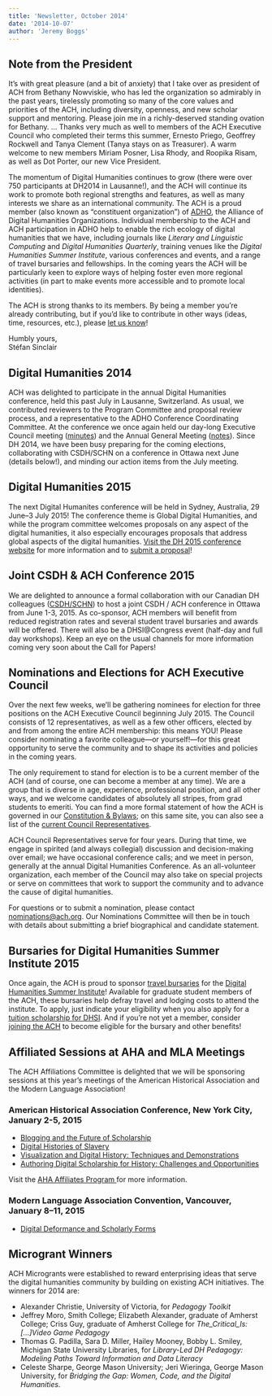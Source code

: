 ```yaml
---
title: 'Newsletter, October 2014'
date: '2014-10-07'
author: 'Jeremy Boggs'
---
```

Note from the President
-----------------------

It’s with great pleasure (and a bit of anxiety) that I take over as president of ACH from Bethany Nowviskie, who has led the organization so admirably in the past years, tirelessly promoting so many of the core values and priorities of the ACH, including diversity, openness, and new scholar support and mentoring. Please join me in a richly-deserved standing ovation for Bethany. … Thanks very much as well to members of the ACH Executive Council who completed their terms this summer, Ernesto Priego, Geoffrey Rockwell and Tanya Clement (Tanya stays on as Treasurer). A warm welcome to new members Miriam Posner, Lisa Rhody, and Roopika Risam, as well as Dot Porter, our new Vice President.

The momentum of Digital Humanities continues to grow (there were over 750 participants at DH2014 in Lausanne!), and the ACH will continue its work to promote both regional strengths and features, as well as many interests we share as an international community. The ACH is a proud member (also known as “constituent organization”) of [ADHO](http://adho.org), the Alliance of Digital Humanities Organizations. Individual membership to the ACH and ACH participation in ADHO help to enable the rich ecology of digital humanities that we have, including journals like *Literary and Linguistic Computing* and *Digital Humanities Quarterly*, training venues like the *Digital Humanities Summer Institute*, various conferences and events, and a range of travel bursaries and fellowships. In the coming years the ACH will be particularly keen to explore ways of helping foster even more regional activities (in part to make events more accessible and to promote local identities).

The ACH is strong thanks to its members. By being a member you’re already contributing, but if you’d like to contribute in other ways (ideas, time, resources, etc.), please [let us know](mailto:secretary@ach.org)!

Humbly yours,  
Stéfan Sinclair

Digital Humanities 2014
-----------------------

ACH was delighted to participate in the annual Digital Humanities conference, held this past July in Lausanne, Switzerland. As usual, we contributed reviewers to the Program Committee and proposal review process, and a representative to the ADHO Conference Coordinating Committee. At the conference we once again held our day-long Executive Council meeting ([minutes](http://ach.org/about-ach/history/ach-meeting-minutes/2014-meeting/)) and the Annual General Meeting ([notes](http://ach.org/2014/09/29/notes-from-2014-annual-general-meeting/)). Since DH 2014, we have been busy preparing for the coming elections, collaborating with CSDH/SCHN on a conference in Ottawa next June (details below!), and minding our action items from the July meeting.

Digital Humanities 2015
-----------------------

The next Digital Humanites conference will be held in Sydney, Australia, 29 June–3 July 2015! The conference theme is Global Digital Humanities, and while the program committee welcomes proposals on any aspect of the digital humanities, it also especially encourages proposals that address global aspects of the digital humanities. [Visit the DH 2015 conference website](http://dh2015.org) for more information and to [submit a proposal](http://dh2015.org/cfp/)!

Joint CSDH &amp; ACH Conference 2015
------------------------------------

We are delighted to announce a formal collaboration with our Canadian DH colleagues ([CSDH/SCHN](http://csdh-schn.org)) to host a joint CSDH / ACH conference in Ottawa from June 1-3, 2015. As co-sponsor, ACH members will benefit from reduced registration rates and several student travel bursaries and awards will be offered. There will also be a DHSI@Congress event (half-day and full day workshops). Keep an eye on the usual channels for more information coming very soon about the Call for Papers!

Nominations and Elections for ACH Executive Council
---------------------------------------------------

Over the next few weeks, we’ll be gathering nominees for election for three positions on the ACH Executive Council beginning July 2015. The Council consists of 12 representatives, as well as a few other officers, elected by and from among the entire ACH membership: this means YOU! Please consider nominating a favorite colleague—or yourself!—for this great opportunity to serve the community and to shape its activities and policies in the coming years.

The only requirement to stand for election is to be a current member of the ACH (and of course, one can become a member at any time). We are a group that is diverse in age, experience, professional position, and all other ways, and we welcome candidates of absolutely all stripes, from grad students to emeriti. You can find a more formal statement of how the ACH is governed in our [Constitution &amp; Bylaws](http://ach.org/about-ach/constitution/ "Constitution & Bylaws of the Association for Computers and the Humanities"); on this same site, you can also see a list of the [current Council Representatives](http://ach.org/about-ach/officers/ "Officers and Council Members").

ACH Council Representatives serve for four years. During that time, we engage in spirited (and always collegial) discussion and decision-making over email; we have occasional conference calls; and we meet in person, generally at the annual Digital Humanities Conference. As an all-volunteer organization, each member of the Council may also take on special projects or serve on committees that work to support the community and to advance the cause of digital humanities.

For questions or to submit a nomination, please contact nominations@ach.org. Our Nominations Committee will then be in touch with details about submitting a brief biographical and candidate statement.

Bursaries for Digital Humanities Summer Institute 2015
------------------------------------------------------

Once again, the ACH is proud to sponsor [travel bursaries](http://dhsi.org/scholarships.php) for the [Digital Humanities Summer Institute](http://dhsi.org/)! Available for graduate student members of the ACH, these bursaries help defray travel and lodging costs to attend the institute. To apply, just indicate your eligibility when you also apply for a [tuition scholarship for DHSI](http://dhsi.org/scholarships.php). And if you’re not yet a member, consider [joining the ACH](http://ach.org/membership) to become eligible for the bursary and other benefits!

Affiliated Sessions at AHA and MLA Meetings
-------------------------------------------

The ACH Affiliations Committee is delighted that we will be sponsoring sessions at this year’s meetings of the American Historical Association and the Modern Language Association!

### American Historical Association Conference, New York City, January 2-5, 2015

- [Blogging and the Future of Scholarship](https://aha.confex.com/aha/2015/webprogram/Session12211.html)
- [Digital Histories of Slavery](https://aha.confex.com/aha/2015/webprogram/Session12216.html)
- [Visualization and Digital History: Techniques and Demonstrations](https://aha.confex.com/aha/2015/webprogram/Session12219.html)
- [Authoring Digital Scholarship for History: Challenges and Opportunities](https://aha.confex.com/aha/2015/webprogram/Session12203.html)

Visit the [AHA Affiliates Program ](https://aha.confex.com/aha/2015/webprogram/affiliate401.html)for more information.

### Modern Language Association Convention, Vancouver, January 8–11, 2015

- [Digital Deformance and Scholarly Forms](http://www.mla.org/program_details?prog_id=292&year=2015)

Microgrant Winners
------------------

ACH Microgrants were established to reward enterprising ideas that serve the digital humanities community by building on existing ACH initiatives. The winners for 2014 are:

- Alexander Christie, University of Victoria, for *Pedagogy Toolkit*
- Jeffrey Moro, Smith College; Elizabeth Alexander, graduate of Amherst College; Criss Guy, graduate of Amherst College for *The\_Critical\_Is: \[…\]Video Game Pedagogy*
- Thomas G. Padilla, Sara D. Miller, Hailey Mooney, Bobby L. Smiley, Michigan State University Libraries, for *Library-Led DH Pedagogy: Modeling Paths Toward Information and Data Literacy*
- Celeste Sharpe, George Mason University; Jeri Wieringa, George Mason University, for *Bridging the Gap: Women, Code, and the Digital Humanities.*
